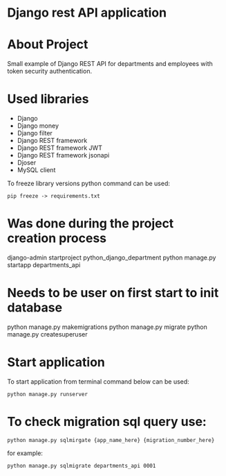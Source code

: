 # Django rest API application 

# About Project

Small example of Django REST API for departments and employees with token security authentication.


# Used libraries

- Django
- Django money
- Django filter
- Django REST framework
- Django REST framework JWT
- Django REST framework jsonapi
- Djoser
- MySQL client

To freeze library versions python command can be used:

```
pip freeze -> requirements.txt
```

# Was done during the project creation process
django-admin startproject python_django_department
python manage.py startapp departments_api

# Needs to be user on first start to init database
python manage.py makemigrations
python manage.py migrate
python manage.py createsuperuser

# Start application

To start application from terminal command below can be used:
```
python manage.py runserver
```

# To check migration sql query use:
```
python manage.py sqlmirgate {app_name_here} {migration_number_here}
```

for example:
```
python manage.py sqlmigrate departments_api 0001
```
